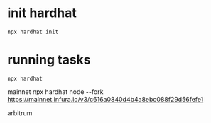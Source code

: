 # init hardhat

```shell
npx hardhat init
```

# running tasks

```shell
npx hardhat
```

mainnet
npx hardhat node --fork https://mainnet.infura.io/v3/c616a0840d4b4a8ebc088f29d56fefe1

arbitrum 

